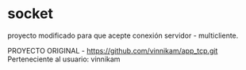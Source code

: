 # socket
proyecto modificado para que acepte conexión servidor - multicliente.

PROYECTO ORIGINAL - https://github.com/vinnikam/app_tcp.git Perteneciente al usuario: vinnikam
